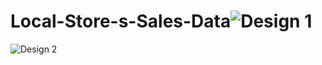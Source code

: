 # Local-Store-s-Sales-Data![Design 1](https://github.com/ishwar-coder/Local-Store-s-Sales-Data/assets/119862056/ade418b4-4b1d-4b55-8341-a6a4c7398d48)
![Design 2](https://github.com/ishwar-coder/Local-Store-s-Sales-Data/assets/119862056/584983d0-ec46-4ea3-9137-e8392df12ce4)
